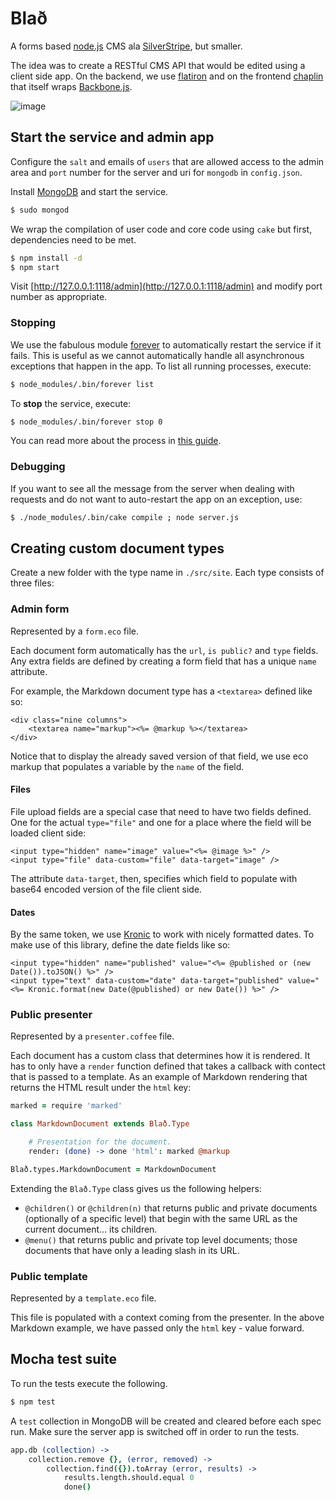 # Blað
A forms based [node.js](http://nodejs.org/) CMS ala [SilverStripe](http://www.silverstripe.com/), but smaller.

The idea was to create a RESTful CMS API that would be edited using a client side app. On the backend, we use [flatiron](http://flatironjs.org/) and on the frontend [chaplin](https://github.com/chaplinjs/chaplin) that itself wraps [Backbone.js](http://documentcloud.github.com/backbone/).

![image](https://raw.github.com/radekstepan/blad/master/example.png)

## Start the service and admin app

Configure the `salt` and emails of `users` that are allowed access to the admin area and `port` number for the server and uri for `mongodb` in `config.json`.

Install [MongoDB](http://www.mongodb.org/display/DOCS/Quickstart) and start the service.

```bash
$ sudo mongod
```

We wrap the compilation of user code and core code using `cake` but first, dependencies need to be met.

```bash
$ npm install -d
$ npm start
```

Visit [http://127.0.0.1:1118/admin](http://127.0.0.1:1118/admin) and modify port number as appropriate.

### Stopping

We use the fabulous module [forever](https://github.com/nodejitsu/forever) to automatically restart the service if it fails. This is useful as we cannot automatically handle all asynchronous exceptions that happen in the app. To list all running processes, execute:

```bash
$ node_modules/.bin/forever list
```

To **stop** the service, execute:

```bash
$ node_modules/.bin/forever stop 0
```

You can read more about the process in [this guide](http://blog.nodejitsu.com/keep-a-nodejs-server-up-with-forever).

### Debugging

If you want to see all the message from the server when dealing with requests and do not want to auto-restart the app on an exception, use:

```bash
$ ./node_modules/.bin/cake compile ; node server.js
```

## Creating custom document types

Create a new folder with the type name in `./src/site`. Each type consists of three files:

### Admin form

Represented by a `form.eco` file.

Each document form automatically has the `url`, `is public?` and `type` fields. Any extra fields are defined by creating a form field that has a unique `name` attribute.

For example, the Markdown document type has a `<textarea>` defined like so:

```eco
<div class="nine columns">
    <textarea name="markup"><%= @markup %></textarea>
</div>
```

Notice that to display the already saved version of that field, we use eco markup that populates a variable by the `name` of the field.

#### Files

File upload fields are a special case that need to have two fields defined. One for the actual `type="file"` and one for a place where the field will be loaded client side:

```eco
<input type="hidden" name="image" value="<%= @image %>" />
<input type="file" data-custom="file" data-target="image" />
```

The attribute `data-target`, then, specifies which field to populate with base64 encoded version of the file client side.

#### Dates

By the same token, we use [Kronic](https://github.com/xaviershay/kronic) to work with nicely formatted dates. To make use of this library, define the date fields like so:

```eco
<input type="hidden" name="published" value="<%= @published or (new Date()).toJSON() %>" />
<input type="text" data-custom="date" data-target="published" value="<%= Kronic.format(new Date(@published) or new Date()) %>" />
```

### Public presenter

Represented by a `presenter.coffee` file.

Each document has a custom class that determines how it is rendered. It has to only have a `render` function defined that takes a callback with contect that is passed to a template. As an example of Markdown rendering that returns the HTML result under the `html` key:

```coffeescript
marked = require 'marked'

class MarkdownDocument extends Blað.Type

    # Presentation for the document.
    render: (done) -> done 'html': marked @markup

Blað.types.MarkdownDocument = MarkdownDocument
```

Extending the `Blað.Type` class gives us the following helpers:

* `@children()` or `@children(n)` that returns public and private documents (optionally of a specific level) that begin with the same URL as the current document... its children.
* `@menu()` that returns public and private top level documents; those documents that have only a leading slash in its URL.

### Public template

Represented by a `template.eco` file.

This file is populated with a context coming from the presenter. In the above Markdown example, we have passed only the `html` key - value forward.

## Mocha test suite

To run the tests execute the following.

```bash
$ npm test
```

A `test` collection in MongoDB will be created and cleared before each spec run. Make sure the server app is switched off in order to run the tests.

```coffeescript
app.db (collection) ->
    collection.remove {}, (error, removed) ->
        collection.find({}).toArray (error, results) ->
            results.length.should.equal 0
            done()
```